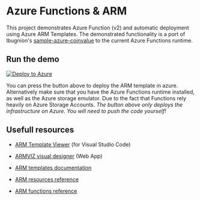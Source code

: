 # Azure Functions & ARM

This project demonstrates Azure Function (v2) and automatic deployment using Azure ARM Templates. The demonstrated functionality is a port of lbugnion's [sample-azure-coinvalue](https://github.com/lbugnion/sample-azure-coinvalue) to the current Azure Functions runtime.

## Run the demo

<!-- TODO: Add the url to the azuredeploy.json -->
[![Deploy to Azure](https://azuredeploy.net/deploybutton.png)](https://azuredeploy.net/?repository=)

You can press the button above to deploy the ARM template in azure. Alternatively make sure that you have the Azure Functions runtime installed, as well as the Azure storage emulator. Due to the fact that Functions rely heavily on Azure Storage Accounts. *The button above only deploys the infrastructure on Azure. You will need to push the code yourself!*

<!-- TODO: Complete documentation -->

## Usefull resources

- [ARM Template Viewer](https://marketplace.visualstudio.com/items?itemName=bencoleman.armview) (for Visual Studio Code)
- [ARMVIZ visual designer](http://armviz.io/designer) (Web App)


- [ARM templates documentation](https://docs.microsoft.com/en-us/azure/azure-resource-manager/templates/)
- [ARM resources reference](https://docs.microsoft.com/en-us/azure/templates/)
- [ARM functions reference](https://docs.microsoft.com/en-us/azure/azure-resource-manager/templates/template-functions)
